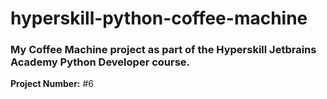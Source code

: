 # hyperskill-python-coffee-machine
### My Coffee Machine project as part of the Hyperskill Jetbrains Academy Python Developer course.

**Project Number:** #6
